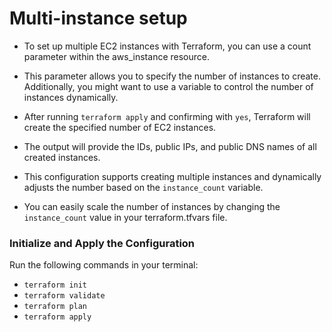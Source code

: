  # Multi-instance setup
 - To set up multiple EC2 instances with Terraform, you can use a count parameter within the aws_instance resource. 
 - This parameter allows you to specify the number of instances to create. Additionally, you might want to use a variable to control the number of instances dynamically.

 - After running `terraform apply` and confirming with `yes`, Terraform will create the specified number of EC2 instances. 
 - The output will provide the IDs, public IPs, and public DNS names of all created instances.

- This configuration supports creating multiple instances and dynamically adjusts the number based on the `instance_count` variable. 
- You can easily scale the number of instances by changing the `instance_count` value in your terraform.tfvars file.


### Initialize and Apply the Configuration
Run the following commands in your terminal:
- `terraform init`
- `terraform validate`
- `terraform plan`
- `terraform apply`